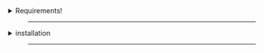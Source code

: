 <details>
  <summary>Requirements!</summary>

> ___

> macos version 11 or later is required
>
> ___
>
> Adminstrator account (mac) is required
>
> ___
>
> [<kbd> <br>Terminal Full Disk Access<br> </kbd>][FDA]
>
> [FDA]: https://github.com/FRX397/Hydrogen/blob/main/MacOS/Full%20Disk%20Access%20%26%20Sudo.md
>
> ___
>
> Roblox must be un-installed
>

</details>

> ___

<details>
  <summary>installation</summary>

> ___

> Visit [<kbd> <br>Hydrogen Offical Website<br> </kbd>][Bash]
>
> [Bash]: https://hydrogen.sh/download
>
> ___
>
> Copy The Bash
>
> Open terminal
>
> Paste The Bash
>
> - 
> Press <kbd><samp>Enter</samp></kbd>
>

</details>

> ___
